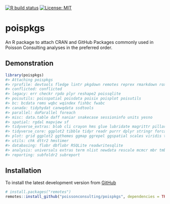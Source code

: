 
<!-- README.md is generated from README.Rmd. Please edit that file -->

<!-- badges: start -->

[![R build
status](https://github.com/poissonconsulting/poispkgs/workflows/R-CMD-check/badge.svg)](https://github.com/poissonconsulting/poispkgs/actions)
[![License:
MIT](https://img.shields.io/badge/License-MIT-green.svg)](https://opensource.org/licenses/MIT)
<!-- badges: end -->

# poispkgs

An R package to attach CRAN and GitHub Packages commonly used in Poisson
Consulting analyses in the preferred order.

## Demonstration

``` r
library(poispkgs)
#> Attaching poispkgs
#> rprofile: devtools fledge lintr pkgdown remotes reprex rmarkdown roxygen2md styler testthat usethis usepois
#> conflicted: conflicted
#> legacy: err checkr rpdo plyr reshape2 poissqlite
#> poisutils: poisspatial poisdata poisix poisplot poisutils
#> bc: bcdata rems wqbc wqindex fishbc fwabc
#> canada: tidyhydat canwqdata ssdtools
#> parallel: doParallel foreach
#> misc: data.table daff naniar snakecase sessioninfo units yesno
#> spatial: rgdal mapview sf
#> tidyverse_extras: blob cli crayon hms glue lubridate magrittr pillar readxl rlang dm
#> tidyverse_core: ggplot2 tibble tidyr readr purrr dplyr stringr forcats
#> plot: grid ggplot2 ggthemes ggmap ggrepel ggspatial scales viridis tinter
#> utils: chk dttr2 hmstimer
#> databasing: flobr dbflobr RSQLite readwritesqlite
#> analysis: universals extras term nlist newdata rescale mcmcr mbr tmbr smbr jmbr
#> reporting: subfoldr2 subreport
```

## Installation

To install the latest development version from
[GitHub](https://github.com/poissonconsulting/poispkgs)

``` r
# install.packages("remotes")
remotes::install_github("poissonconsulting/poispkgs", dependencies = TRUE)
```
